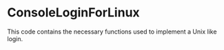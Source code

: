 # ConsoleLoginForLinux
This code contains the necessary functions used to implement a Unix like login.

